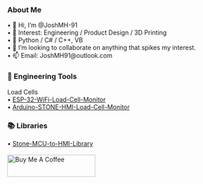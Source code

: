 <h3>About Me</h3>
• 👋 Hi, I’m @JoshMH-91
<br/>
• 👀 Interest:  Engineering / Product Design / 3D Printing
<br/>
• 🌱 Python / C# / C++, VB
<br/>
• 💞️ I’m looking to collaborate on anything that spikes my interest.
<br/>
• 📫 Email:  JoshMH91@outlook.com
<br/>
<h3>🔨 Engineering Tools</h3>
Load Cells
<br/>
• <a href="https://github.com/JoshMH-91/ESP32-WiFi-Load-Cell-Monitor">ESP-32-WiFi-Load-Cell-Monitor</a>
<br/>
• <a href="https://github.com/JoshMH-91/Arduino-STONE-HMI-Load-Cell-Monitor">Arduino-STONE-HMI-Load-Cell-Monitor</a>
<h3>📚 Libraries</h3>
• <a href="https://github.com/JoshMH-91/STONE-HMI-Bridge">Stone-MCU-to-HMI-Library</a>
<br/>
<br/>
<a href="https://www.buymeacoffee.com/JoshMH91" target="_blank"><img src="https://cdn.buymeacoffee.com/buttons/default-yellow.png" alt="Buy Me A Coffee" height="50" width="200"></a>

<!---
JoshMH-91/JoshMH-91 is a ✨ special ✨ repository because its `README.md` (this file) appears on your GitHub profile.
You can click the Preview link to take a look at your changes.
--->
